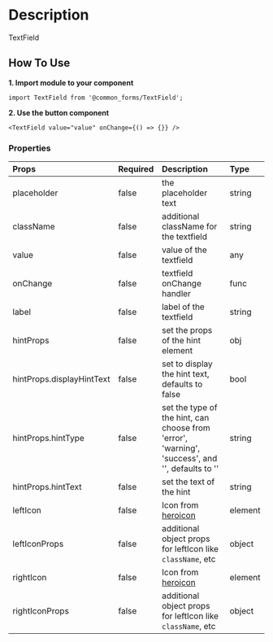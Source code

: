 # Description

TextField

## How To Use

**1. Import module to your component**
```node
import TextField from '@common_forms/TextField';
```

**2. Use the button component**

```node
<TextField value="value" onChange={() => {}} />
```

### Properties
| Props       | Required | Description | Type |
| :---        | :---     | :---        |:---  |
| placeholder       | false    | the placeholder text | string |
| className       | false    | additional className for the textfield | string |
| value       | false    | value of the textfield | any |
| onChange       | false    | textfield onChange handler | func |
| label       | false    | label of the textfield | string |
| hintProps       | false    | set the props of the hint element | obj |
| hintProps.displayHintText       | false    | set to display the hint text, defaults to false | bool |
| hintProps.hintType       | false    | set the type of the hint, can choose from 'error', 'warning', 'success', and '', defaults to '' | string |
| hintProps.hintText       | false    | set the text of the hint | string |
| leftIcon       | false    | Icon from [heroicon]("https://unpkg.com/browse/@heroicons/react@2.0.18/24/outline/") | element |
| leftIconProps       | false    | additional object props for leftIcon like `className`, etc | object |
| rightIcon       | false    | Icon from [heroicon]("https://unpkg.com/browse/@heroicons/react@2.0.18/24/outline/") | element |
| rightIconProps      | false    | additional object props for leftIcon like `className`, etc | object |